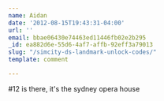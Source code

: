 ```yaml
---
name: Aidan
date: '2012-08-15T19:43:31-04:00'
url: ''
email: bbae06430e74463ed11446fb02e2b295
_id: ea882d6e-55d6-4af7-affb-92eff3a79013
slug: "/simcity-ds-landmark-unlock-codes/"
template: comment

---
```


#12 is there, it's the sydney opera house
